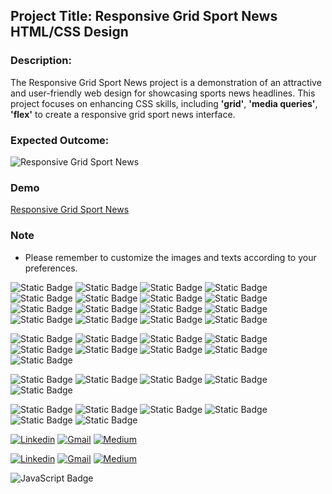 ## Project Title: Responsive Grid Sport News HTML/CSS Design

### Description:

The Responsive Grid Sport News project is a demonstration of an attractive and user-friendly web design for showcasing sports news headlines. This project focuses on enhancing CSS skills, including **'grid'**, **'media queries'**, **'flex'** to create a responsive grid sport news interface.


### Expected Outcome:

![Responsive Grid Sport News](./grid.gif)

### Demo

[Responsive Grid Sport News](https://anthonyins.github.io/grid-assignment/)

### Note

- Please remember to customize the images and texts according to your preferences.


![Static Badge](https://img.shields.io/badge/React-fucshia?style=flat&logo=react&color=fucshia&cacheSeconds=4800)
![Static Badge](https://img.shields.io/badge/Html-fucshia?style=flat&logo=html5&color=fucshia&cacheSeconds=4800)
![Static Badge](https://img.shields.io/badge/Css-fucshia?style=flat&logo=css3&color=fucshia&cacheSeconds=4800)
![Static Badge](https://img.shields.io/badge/javascript-fucshia?style=flat&logo=javascript&color=fucshia&cacheSeconds=4800)
![Static Badge](https://img.shields.io/badge/redux-fucshia?style=flat&logo=redux&color=fucshia&cacheSeconds=4800)
![Static Badge](https://img.shields.io/badge/firebase-fucshia?style=flat&logo=firebase&color=fucshia&cacheSeconds=4800)
![Static Badge](https://img.shields.io/badge/bootstrap-fucshia?style=flat&logo=bootstrap&color=fucshia&cacheSeconds=4800)
![Static Badge](https://img.shields.io/badge/react_bootstrap-fucshia?style=flat&logo=react&color=fucshia&cacheSeconds=4800)
![Static Badge](https://img.shields.io/badge/sass-fucshia?style=flat&logo=sass&color=fucshia&cacheSeconds=4800)
![Static Badge](https://img.shields.io/badge/tailwind_css-fucshia?style=flat&logo=tailwind-css&color=fucshia&cacheSeconds=4800)
![Static Badge](https://img.shields.io/badge/formik-fucshia?style=flat&logo=formik)
![Static Badge](https://img.shields.io/badge/yup-fucshia?style=flat&logo=yup)
![Static Badge](https://img.shields.io/badge/typescript-fucshia?style=flat&logo=typescript)
![Static Badge](https://img.shields.io/badge/figma-fucshia?style=flat&logo=figma)
![Static Badge](https://img.shields.io/badge/Next.js-fucshia?style=flat&logo=Next.js)
![Static Badge](https://img.shields.io/badge/cypress-fucshia?style=flat&logo=cypress)


![Static Badge](https://img.shields.io/badge/postman-fucshia?style=flat&logo=postman)
![Static Badge](https://img.shields.io/badge/python-fucshia?style=flat&logo=python)
![Static Badge](https://img.shields.io/badge/Node.js-fucshia?style=flat&logo=Node.js)
![Static Badge](https://img.shields.io/badge/Express.js-fucshia?style=flat&logo=Express.js)
![Static Badge](https://img.shields.io/badge/Sequelize-fucshia?style=flat&logo=Sequelize)
![Static Badge](https://img.shields.io/badge/Mongoose-fucshia?style=flat&logo=Mongoose)
![Static Badge](https://img.shields.io/badge/ORM-fucshia?style=flat&logo=ORM)
![Static Badge](https://img.shields.io/badge/ODM-fucshia?style=flat&logo=ODM)
![Static Badge](https://img.shields.io/badge/JWT-fucshia?style=flat&logo=JWT)


![Static Badge](https://img.shields.io/badge/SQL-fucshia?style=flat&logo=sql)
![Static Badge](https://img.shields.io/badge/PostgreSQL-fucshia?style=flat&logo=PostgreSQL)
![Static Badge](https://img.shields.io/badge/SQLite3-fucshia?style=flat&logo=SQLite3)
![Static Badge](https://img.shields.io/badge/MongoDB-fucshia?style=flat&logo=MongoDB)
![Static Badge](https://img.shields.io/badge/MySQL-fucshia?style=flat&logo=MySQL)



![Static Badge](https://img.shields.io/badge/linux-fucshia?style=flat&logo=linux)
![Static Badge](https://img.shields.io/badge/git-fucshia?style=flat&logo=git)
![Static Badge](https://img.shields.io/badge/VS_Code-fucshia?style=flat&logo=VSCode)
![Static Badge](https://img.shields.io/badge/github-fucshia?style=flat&logo=github)
![Static Badge](https://img.shields.io/badge/Docker-fucshia?style=flat&logo=Docker)
![Static Badge](https://img.shields.io/badge/Agile-fucshia?style=flat&logo=Agile)

[![Linkedin](https://img.shields.io/badge/linkedin-crimson?style=flat&logo=linkedin&logoColor=white)](https://www.linkedin.com/in/mesut-bolat/)
[![Gmail](https://img.shields.io/badge/gmail-crimson?style=flat&logo=gmail&logoColor=white)](mailto:mesbol6647@gmail.com)
[![Medium](https://img.shields.io/badge/medium-crimson?style=flat&logo=medium&logoColor=white)](https://medium.com/@mesbol6647)

[![Linkedin](https://img.shields.io/badge/linkedin-%23FED794.svg?&style=for-the-badge&logo=linkedin&logoColor=white)](https://www.linkedin.com/in/esma-aksoy/)
[![Gmail](https://img.shields.io/badge/gmail-%23FED794.svg?&style=for-the-badge&logo=gmail&logoColor=white)](mailto:esma.ea.aksoy@gmail.com)
[![Medium](https://img.shields.io/badge/medium-%23FED794.svg?&style=for-the-badge&logo=medium&logoColor=white)](https://medium.com/@esma.ea.aksoy)

![JavaScript Badge](https://img.shields.io/badge/javascript-%23FED794.svg?style=for-the-badge&logo=javascript&logoColor=white)